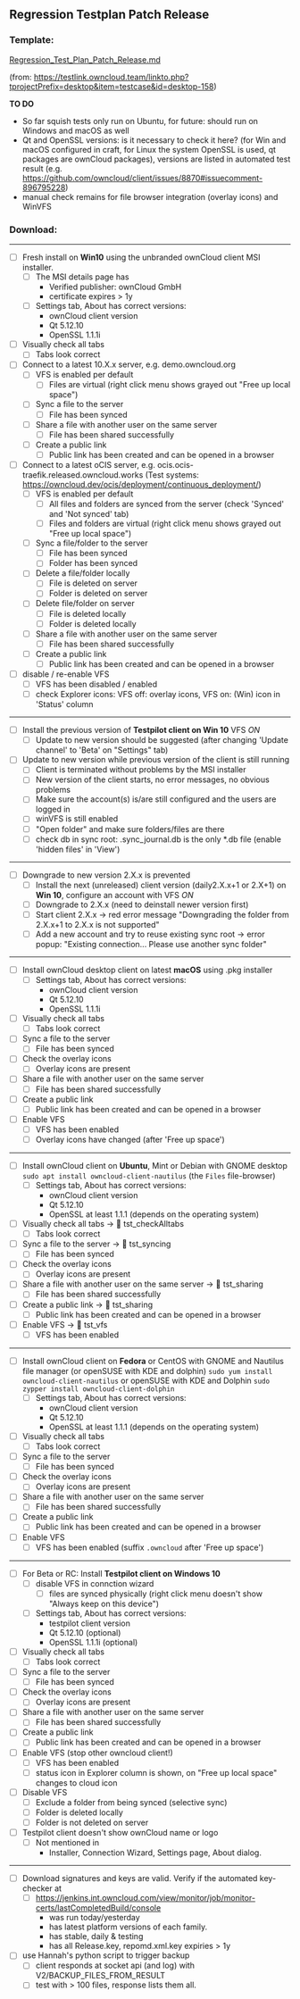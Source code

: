 ## Regression Testplan Patch Release

### Template: 
[Regression_Test_Plan_Patch_Release.md](https://github.com/owncloud/QA/blob/master/Desktop/Regression_Test_Plan_Patch_Release.md)

(from: https://testlink.owncloud.team/linkto.php?tprojectPrefix=desktop&item=testcase&id=desktop-158)

__TO DO__
- So far squish tests only run on Ubuntu, for future: should run on Windows and macOS as well
- Qt and OpenSSL versions: is it necessary to check it here? (for Win and macOS configured in craft, for Linux the system OpenSSL is used, qt packages are ownCloud packages), versions are listed in automated test result (e.g. https://github.com/owncloud/client/issues/8870#issuecomment-896795228)
- manual check remains for file browser integration (overlay icons) and WinVFS

<!-- Updates:
 * General tab -> Settings tab, About, Versions
 * dowload, keys checker.
-->

<!-- Not clickable :-(
| Nr | Action | Expected Result | :heavy_check_mark:  | :x:  | |
|-|-|-|-|-|-|
| 1 | Fresh install on Win10 using MSI | The MSI details page has<br>- Verified publisher: ownCloud GmbH<br>- certificate expires > 1y | <ul><li>[ ] </ul></li> | <ul><li>[ ] </uk></li> |
-->

### Download:

----
* [ ] Fresh install on **Win10** using the unbranded ownCloud client MSI installer.
     * [ ] The MSI details page has
         * Verified publisher: ownCloud GmbH
         * certificate expires > 1y
     * [ ] Settings tab, About has correct versions:
         * ownCloud client version
         * Qt 5.12.10
         * OpenSSL 1.1.1i
* [ ] Visually check all tabs
     * [ ] Tabs look correct
* [ ] Connect to a latest 10.X.x server, e.g. demo.owncloud.org
     * [ ] VFS is enabled per default
         * [ ] Files are virtual (right click menu shows grayed out "Free up local space")
     * [ ] Sync a file to the server
         * [ ] File has been synced
     * [ ] Share a file with another user on the same server
         * [ ] File has been shared successfully
     * [ ] Create a public link
         * [ ] Public link has been created and can be opened in a browser
* [ ] Connect to a latest oCIS server, e.g. ocis.ocis-traefik.released.owncloud.works (Test systems: https://owncloud.dev/ocis/deployment/continuous_deployment/)
     * [ ] VFS is enabled per default
         * [ ] All files and folders are synced from the server (check 'Synced' and 'Not synced' tab)
         * [ ] Files and folders are virtual (right click menu shows grayed out "Free up local space")
     * [ ] Sync a file/folder to the server
         * [ ] File has been synced
         * [ ] Folder has been synced
     * [ ] Delete a file/folder locally
         * [ ] File is deleted on server
         * [ ] Folder is deleted on server
     * [ ] Delete file/folder on server
         * [ ] File is deleted locally
         * [ ] Folder is deleted locally
     * [ ] Share a file with another user on the same server
         * [ ] File has been shared successfully
     * [ ] Create a public link
         * [ ] Public link has been created and can be opened in a browser
* [ ] disable / re-enable VFS
     * [ ] VFS has been disabled / enabled
     * [ ] check Explorer icons: VFS off: overlay icons, VFS on: (Win) icon in 'Status' column
 ----
 * [ ] Install the previous version of **Testpilot client on Win 10** VFS _ON_
     * [ ] Update to new version should be suggested (after changing 'Update channel' to 'Beta' on  "Settings" tab)
* [ ] Update to new version while previous version of the client is still running
     * [ ] Client is terminated without problems by the MSI installer  
     * [ ] New version of the client starts, no error messages, no obvious problems 
     * [ ] Make sure the account(s) is/are still configured and the users are logged in
     * [ ] winVFS is still enabled
     * [ ] "Open folder" and make sure folders/files are there  
     * [ ] check db in sync root: .sync_journal.db is the only *.db file (enable 'hidden files' in 'View')
-----
* [ ] Downgrade to new version 2.X.x is prevented
    * [ ] Install the next (unreleased) client version (daily2.X.x+1 or 2.X+1) on **Win 10**, configure an account with VFS _ON_
    * [ ] Downgrade to 2.X.x (need to deinstall newer version first)
    * [ ] Start client 2.X.x -> red error message "Downgrading the folder from 2.X.x+1 to 2.X.x is not supported"
    * [ ] Add a new account and try to reuse existing sync root -> error popup: "Existing connection... Please use another sync folder"
 ----
* [ ] Install ownCloud desktop client on latest **macOS** using .pkg installer
     * [ ] Settings tab, About has correct versions:
         * ownCloud client version
         * Qt 5.12.10
         * OpenSSL 1.1.1i
* [ ] Visually check all tabs
     * [ ] Tabs look correct
 * [ ] Sync a file to the server
     * [ ] File has been synced
 * [ ] Check the overlay icons
     * [ ] Overlay icons are present
 * [ ] Share a file with another user on the same server
     * [ ] File has been shared successfully
 * [ ] Create a public link
     * [ ] Public link has been created and can be opened in a browser
 * [ ] Enable VFS
     * [ ] VFS has been enabled
     * [ ] Overlay icons have changed (after 'Free up space')
 ----
 * [ ] Install ownCloud client on **Ubuntu**, Mint or Debian with GNOME desktop
 ```sudo apt install owncloud-client-nautilus``` (the ```Files``` file-browser)
     * [ ] Settings tab, About has correct versions:
         * ownCloud client version
         * Qt 5.12.10
         * OpenSSL at least 1.1.1 (depends on the operating system)
 * [ ] Visually check all tabs -> :robot: tst_checkAlltabs
     * [ ] Tabs look correct
 * [ ] Sync a file to the server -> :robot: tst_syncing
     * [ ] File has been synced
 * [ ] Check the overlay icons
     * [ ] Overlay icons are present
 * [ ] Share a file with another user on the same server -> :robot: tst_sharing
     * [ ] File has been shared successfully
 * [ ] Create a public link -> :robot: tst_sharing
     * [ ] Public link has been created and can be opened in a browser
 * [ ] Enable VFS -> :robot: tst_vfs
     * [ ] VFS has been enabled
 ----
 * [ ] Install ownCloud client on **Fedora** or CentOS with GNOME and Nautilus file manager (or openSUSE with KDE and dolphin)
 ```sudo yum install owncloud-client-nautilus``` or openSUSE with KDE and Dolphin ``sudo zypper install owncloud-client-dolphin``
     * [ ] Settings tab, About has correct versions:
         * ownCloud client version
         * Qt 5.12.10
         * OpenSSL at least 1.1.1 (depends on the operating system)
 * [ ] Visually check all tabs
     * [ ] Tabs look correct
 * [ ] Sync a file to the server
     * [ ] File has been synced
 * [ ] Check the overlay icons
     * [ ] Overlay icons are present
 * [ ] Share a file with another user on the same server
     * [ ] File has been shared successfully
 * [ ] Create a public link
     * [ ] Public link has been created and can be opened in a browser
 * [ ] Enable VFS
     * [ ] VFS has been enabled (suffix ```.owncloud``` after 'Free up space')
 ----
 * [ ] For Beta or RC: Install **Testpilot client on Windows 10**
     * [ ] disable VFS in connction wizard
         * [ ] files are synced physically (right click menu doesn't show "Always keep on this device") 
     * [ ] Settings tab, About has correct versions:
         * testpilot client version
         * Qt 5.12.10 (optional)
         * OpenSSL 1.1.1i (optional)
 * [ ] Visually check all tabs
     * [ ] Tabs look correct
 * [ ] Sync a file to the server
     * [ ] File has been synced
 * [ ] Check the overlay icons
     * [ ] Overlay icons are present
 * [ ] Share a file with another user on the same server
     * [ ] File has been shared successfully
 * [ ] Create a public link
     * [ ] Public link has been created and can be opened in a browser
 * [ ] Enable VFS (stop other owncloud client!)
     * [ ] VFS has been enabled
     * [ ] status icon in Explorer column is shown, on "Free up local space" changes to cloud icon
 * [ ] Disable VFS
     * [ ] Exclude a folder from being synced (selective sync)
     * [ ] Folder is deleted locally 
     * [ ] Folder is not deleted on server  
 * [ ] Testpilot client doesn't show ownCloud name or logo
     * [ ] Not mentioned in
         * Installer, Connection Wizard, Settings page, About dialog.

----

 * [ ] Download signatures and keys are valid. Verify if the automated key-checker at
     * [ ] https://jenkins.int.owncloud.com/view/monitor/job/monitor-certs/lastCompletedBuild/console
         * was run today/yesterday
         * has latest platform versions of each family.
         * has stable, daily & testing
         * has all Release.key, repomd.xml.key expiries > 1y


 * [ ] use Hannah's python script to trigger backup
     * [ ] client responds at socket api (and log) with V2/BACKUP_FILES_FROM_RESULT
     * [ ] test with > 100 files, response lists them all.
